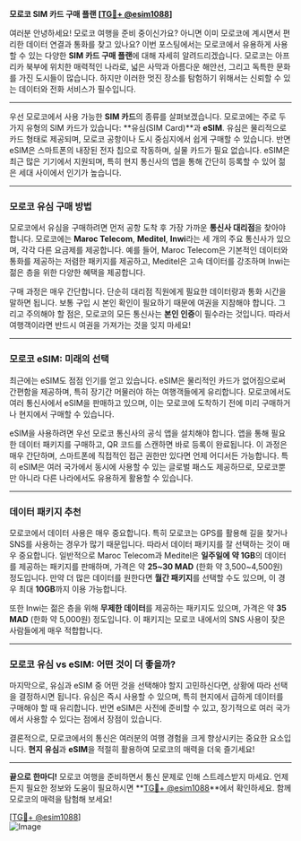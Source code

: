 **모로코 SIM 카드 구매 플랜 [[TG💪+ @esim1088](https://t.me/s/esim1088)]**

여러분 안녕하세요! 모로코 여행을 준비 중이신가요? 아니면 이미 모로코에 계시면서 편리한 데이터 연결과 통화를 찾고 있나요? 이번 포스팅에서는 모로코에서 유용하게 사용할 수 있는 다양한 **SIM 카드 구매 플랜**에 대해 자세히 알려드리겠습니다. 모로코는 아프리카 북부에 위치한 매력적인 나라로, 넓은 사막과 아름다운 해안선, 그리고 독특한 문화를 가진 도시들이 많습니다. 하지만 이러한 멋진 장소를 탐험하기 위해서는 신뢰할 수 있는 데이터와 전화 서비스가 필수입니다.

---

우선 모로코에서 사용 가능한 **SIM 카드**의 종류를 살펴보겠습니다. 모로코에는 주로 두 가지 유형의 SIM 카드가 있습니다: **유심(SIM Card)**과 **eSIM**. 유심은 물리적으로 카드 형태로 제공되며, 모로코 공항이나 도시 중심지에서 쉽게 구매할 수 있습니다. 반면 eSIM은 스마트폰의 내장된 전자 칩으로 작동하며, 실물 카드가 필요 없습니다. eSIM은 최근 많은 기기에서 지원되며, 특히 현지 통신사의 앱을 통해 간단히 등록할 수 있어 젊은 세대 사이에서 인기가 높습니다.

---

### 모로코 유심 구매 방법

모로코에서 유심을 구매하려면 먼저 공항 도착 후 가장 가까운 **통신사 대리점**을 찾아야 합니다. 모로코에는 **Maroc Telecom**, **Meditel**, **Inwi**라는 세 개의 주요 통신사가 있으며, 각각 다른 요금제를 제공합니다. 예를 들어, Maroc Telecom은 기본적인 데이터와 통화를 제공하는 저렴한 패키지를 제공하고, Meditel은 고속 데이터를 강조하며 Inwi는 젊은 층을 위한 다양한 혜택을 제공합니다.

구매 과정은 매우 간단합니다. 단순히 대리점 직원에게 필요한 데이터량과 통화 시간을 말하면 됩니다. 보통 구입 시 본인 확인이 필요하기 때문에 여권을 지참해야 합니다. 그리고 주의해야 할 점은, 모로코의 모든 통신사는 **본인 인증**이 필수라는 것입니다. 따라서 여행객이라면 반드시 여권을 가져가는 것을 잊지 마세요!

---

### 모로코 eSIM: 미래의 선택

최근에는 eSIM도 점점 인기를 얻고 있습니다. eSIM은 물리적인 카드가 없어짐으로써 간편함을 제공하며, 특히 장기간 머물러야 하는 여행객들에게 유리합니다. 모로코에서도 여러 통신사에서 eSIM을 판매하고 있으며, 이는 모로코에 도착하기 전에 미리 구매하거나 현지에서 구매할 수 있습니다.

eSIM을 사용하려면 우선 모로코 통신사의 공식 앱을 설치해야 합니다. 앱을 통해 필요한 데이터 패키지를 구매하고, QR 코드를 스캔하면 바로 등록이 완료됩니다. 이 과정은 매우 간단하며, 스마트폰에 직접적인 접근 권한만 있다면 언제 어디서든 가능합니다. 특히 eSIM은 여러 국가에서 동시에 사용할 수 있는 글로벌 패스도 제공하므로, 모로코뿐만 아니라 다른 나라에서도 유용하게 활용할 수 있습니다.

---

### 데이터 패키지 추천

모로코에서 데이터 사용은 매우 중요합니다. 특히 모로코는 GPS를 활용해 길을 찾거나 SNS를 사용하는 경우가 많기 때문입니다. 따라서 데이터 패키지를 잘 선택하는 것이 매우 중요합니다. 일반적으로 Maroc Telecom과 Meditel은 **일주일에 약 1GB**의 데이터를 제공하는 패키지를 판매하며, 가격은 약 **25~30 MAD** (한화 약 3,500~4,500원) 정도입니다. 만약 더 많은 데이터를 원한다면 **월간 패키지**를 선택할 수도 있으며, 이 경우 최대 **10GB**까지 이용 가능합니다.

또한 Inwi는 젊은 층을 위해 **무제한 데이터**를 제공하는 패키지도 있으며, 가격은 약 **35 MAD** (한화 약 5,000원) 정도입니다. 이 패키지는 모로코 내에서의 SNS 사용이 잦은 사람들에게 매우 적합합니다.

---

### 모로코 유심 vs eSIM: 어떤 것이 더 좋을까?

마지막으로, 유심과 eSIM 중 어떤 것을 선택해야 할지 고민하신다면, 상황에 따라 선택을 결정하시면 됩니다. 유심은 즉시 사용할 수 있으며, 특히 현지에서 급하게 데이터를 구매해야 할 때 유리합니다. 반면 eSIM은 사전에 준비할 수 있고, 장기적으로 여러 국가에서 사용할 수 있다는 점에서 장점이 있습니다.

결론적으로, 모로코에서의 통신은 여러분의 여행 경험을 크게 향상시키는 중요한 요소입니다. **현지 유심**과 **eSIM**을 적절히 활용하여 모로코의 매력을 더욱 즐기세요!

---

**끝으로 한마디!** 모로코 여행을 준비하면서 통신 문제로 인해 스트레스받지 마세요. 언제든지 필요한 정보와 도움이 필요하시면 **[TG💪+ @esim1088](https://t.me/s/esim1088)**에서 확인하세요. 함께 모로코의 매력을 탐험해 보세요!

[[TG💪+ @esim1088](https://t.me/s/esim1088)]  
![Image](https://i.postimg.cc/Y0z9fWf4/image.png)